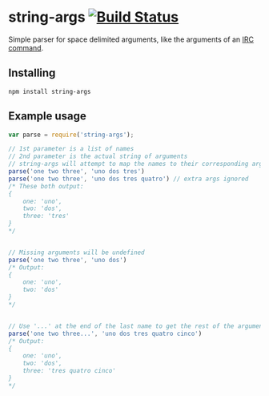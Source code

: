# string-args [![Build Status](https://travis-ci.org/squelch-irc/string-args.svg?branch=master)](https://travis-ci.org/squelch-irc/string-args)
Simple parser for space delimited arguments, like the arguments of an [IRC command](https://github.com/squelch-irc/squelch).

## Installing
`npm install string-args`

## Example usage
```js
var parse = require('string-args');

// 1st parameter is a list of names
// 2nd parameter is the actual string of arguments
// string-args will attempt to map the names to their corresponding arguments
parse('one two three', 'uno dos tres')
parse('one two three', 'uno dos tres quatro') // extra args ignored
/* These both output:
{
    one: 'uno',
    two: 'dos',
    three: 'tres'
}
*/


// Missing arguments will be undefined
parse('one two three', 'uno dos')
/* Output:
{
    one: 'uno',
    two: 'dos'
}
*/


// Use '...' at the end of the last name to get the rest of the arguments
parse('one two three...', 'uno dos tres quatro cinco')
/* Output:
{
    one: 'uno',
    two: 'dos',
    three: 'tres quatro cinco'
}
*/
```
